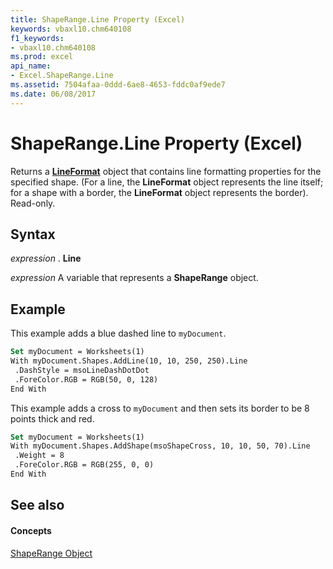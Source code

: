 ```yaml
---
title: ShapeRange.Line Property (Excel)
keywords: vbaxl10.chm640108
f1_keywords:
- vbaxl10.chm640108
ms.prod: excel
api_name:
- Excel.ShapeRange.Line
ms.assetid: 7504afaa-0ddd-6ae8-4653-fddc0af9ede7
ms.date: 06/08/2017
---
```



# ShapeRange.Line Property (Excel)

Returns a **[LineFormat](lineformat-object-excel.md)** object that contains line formatting properties for the specified shape. (For a line, the **LineFormat** object represents the line itself; for a shape with a border, the **LineFormat** object represents the border). Read-only.


## Syntax

 _expression_ . **Line**

 _expression_ A variable that represents a **ShapeRange** object.


## Example

This example adds a blue dashed line to  `myDocument`.


```vb
Set myDocument = Worksheets(1) 
With myDocument.Shapes.AddLine(10, 10, 250, 250).Line 
 .DashStyle = msoLineDashDotDot 
 .ForeColor.RGB = RGB(50, 0, 128) 
End With
```

This example adds a cross to  `myDocument` and then sets its border to be 8 points thick and red.




```vb
Set myDocument = Worksheets(1) 
With myDocument.Shapes.AddShape(msoShapeCross, 10, 10, 50, 70).Line 
 .Weight = 8 
 .ForeColor.RGB = RGB(255, 0, 0) 
End With
```


## See also


#### Concepts


[ShapeRange Object](shaperange-object-excel.md)

